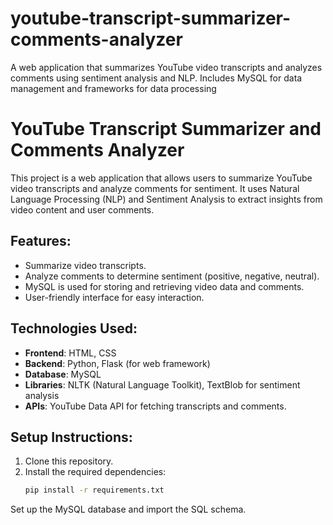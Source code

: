 # youtube-transcript-summarizer-comments-analyzer
A web application that summarizes YouTube video transcripts and analyzes comments using sentiment analysis and NLP. Includes MySQL for data management and frameworks for data processing
# YouTube Transcript Summarizer and Comments Analyzer

This project is a web application that allows users to summarize YouTube video transcripts and analyze comments for sentiment. It uses Natural Language Processing (NLP) and Sentiment Analysis to extract insights from video content and user comments.

## Features:
- Summarize video transcripts.
- Analyze comments to determine sentiment (positive, negative, neutral).
- MySQL is used for storing and retrieving video data and comments.
- User-friendly interface for easy interaction.

## Technologies Used:
- **Frontend**: HTML, CSS
- **Backend**: Python, Flask (for web framework)
- **Database**: MySQL
- **Libraries**: NLTK (Natural Language Toolkit), TextBlob for sentiment analysis
- **APIs**: YouTube Data API for fetching transcripts and comments.

## Setup Instructions:
1. Clone this repository.
2. Install the required dependencies:
   ```bash
   pip install -r requirements.txt
Set up the MySQL database and import the SQL schema.

